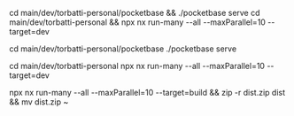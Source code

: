 








cd main/dev/torbatti-personal/pocketbase && ./pocketbase serve
cd main/dev/torbatti-personal && npx nx run-many --all --maxParallel=10 --target=dev 

<!-- Run Pocketbase -->
cd main/dev/torbatti-personal/pocketbase 
./pocketbase serve

<!-- Run Dev -->
cd main/dev/torbatti-personal
npx nx run-many --all --maxParallel=10 --target=dev 

<!-- Build -->
npx nx run-many --all --maxParallel=10 --target=build && zip -r dist.zip dist && mv dist.zip ~

